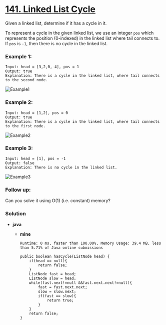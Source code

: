 # [141. Linked List Cycle](https://leetcode.com/problems/linked-list-cycle/)

Given a linked list, determine if it has a cycle in it.

To represent a cycle in the given linked list, we use an integer `pos` which represents the position (0-indexed) in the linked list where tail connects to. If `pos` is `-1`, then there is no cycle in the linked list.

 

### Example 1:
```
Input: head = [3,2,0,-4], pos = 1
Output: true
Explanation: There is a cycle in the linked list, where tail connects to the second node.
```
![Example1](https://assets.leetcode.com/uploads/2018/12/07/circularlinkedlist.png)

### Example 2:
```
Input: head = [1,2], pos = 0
Output: true
Explanation: There is a cycle in the linked list, where tail connects to the first node.
```
![Example2](https://assets.leetcode.com/uploads/2018/12/07/circularlinkedlist_test2.png)

### Example 3:
```
Input: head = [1], pos = -1
Output: false
Explanation: There is no cycle in the linked list.
```
![Example3](https://assets.leetcode.com/uploads/2018/12/07/circularlinkedlist_test3.png)

### Follow up:
Can you solve it using O(1) (i.e. constant) memory?


###  Solution
* **java**
  * **mine**
  
    `Runtime: 0 ms, faster than 100.00%, Memory Usage: 39.4 MB, less than 5.71% of Java online submissions `
    ```
    public boolean hasCycle(ListNode head) {
        if(head == null){
            return false;
        }
        ListNode fast = head;
        ListNode slow = head;
        while(fast.next!=null &&fast.next.next!=null){
            fast = fast.next.next;
            slow = slow.next;
            if(fast == slow){
                return true;
            }
        }
        return false;
    }
    ```
